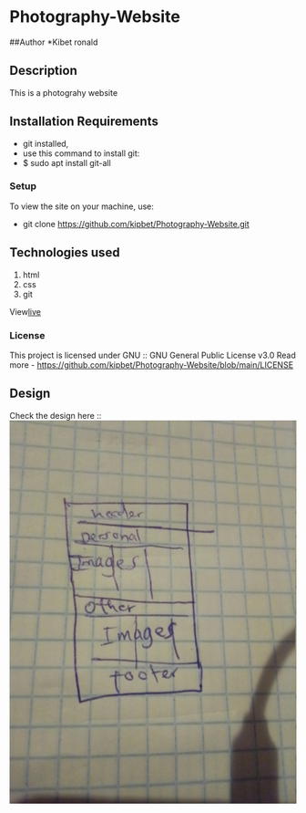 # Photography-Website
##Author
*Kibet ronald
## Description
This is a photograhy website
## Installation Requirements
* git installed,
* use this command to install git:
* $ sudo apt install git-all
### Setup
To view the site on your machine, use:
* git clone https://github.com/kipbet/Photography-Website.git

## Technologies used
1. html
2. css
3. git

View[live](https://kipbet.github.io/Photography-Website/)

### License
This project is licensed under GNU :: GNU General Public License v3.0
Read more - https://github.com/kipbet/Photography-Website/blob/main/LICENSE

## Design
Check the design here ::
![](./images/design2.jpg)
